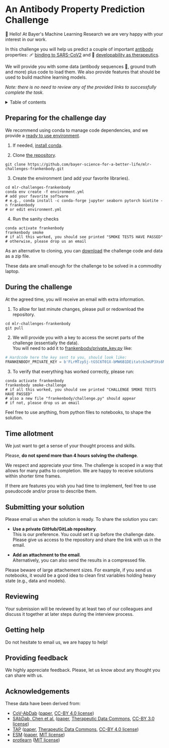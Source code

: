 An Antibody Property Prediction Challenge
=========================================

:wave: Hello! At Bayer's Machine Learning Research we are very happy with your interest in our work.

In this challenge you will help us predict a couple of important [antibody](https://pdb101.rcsb.org/motm/21)
properties: :adhesive_bandage: [binding to SARS-CoV2](https://academic.oup.com/bioinformatics/article/37/5/734/5893556)
and :pill: [developability as therapeutics](https://www.pnas.org/content/116/10/4025).

We will provide you with some data (antibody sequences :dna:, ground truth and more)
plus code to load them. We also provide features that should be used to build machine
learning models.

*Note: there is no need to review any of the provided links to successfully complete the task.*

<details><summary>Table of contents</summary>

- [Preparing for the challenge day](#preparing-for-the-challenge-day)
- [During the challenge](#during-the-challenge)
- [Time allotment](#time-allotment)
- [Submitting your solution](#submitting-your-solution)
- [Reviewing](#reviewing)
- [Getting help](#getting-help)
- [Providing feedback](#providing-feedback)
- [Acknowledgements](#acknowledgements)

</details>

Preparing for the challenge day
-------------------------------

We recommend using conda to manage code dependencies, and we provide a [ready to use environment](https://github.com/bayer-science-for-a-better-life/mlr-challenges-frankenbody/blob/main/environment.yml).

1. If needed, [install conda](https://docs.conda.io/en/latest/miniconda.html).

2. Clone [the repository](https://github.com/bayer-science-for-a-better-life/mlr-challenges-frankenbody).
```shell
git clone https://github.com/bayer-science-for-a-better-life/mlr-challenges-frankenbody.git
```

3. Create the environment (and add your favorite libraries).
```shell
cd mlr-challenges-frankenbody
conda env create -f environment.yml
# add your favorite software 
# e.g., conda install -c conda-forge jupyter seaborn pytorch biotite -n frankenbody
# or edit environment.yml
```

4. Run the sanity checks
```shell
conda activate frankenbody
frankenbody smoke
# if all this worked, you should see printed "SMOKE TESTS HAVE PASSED"
# otherwise, please drop us an email
```

As an alternative to cloning, you can [download](https://github.com/bayer-science-for-a-better-life/mlr-challenges-frankenbody/archive/refs/heads/main.zip)
the challenge code and data as a zip file.

These data are small enough for the challenge to be solved in a commodity laptop.


During the challenge
--------------------

At the agreed time, you will receive an email with extra information.

1. To allow for last minute changes, please pull or redownload the repository.
```shell
cd mlr-challenges-frankenbody
git pull
```

2. We will provide you with a key to access the secret parts of the challenge (essentially the data).
<br>You will need to add it to [frankenbody/private_key.py](https://github.com/bayer-science-for-a-better-life/mlr-challenges-frankenbody/blob/f43156644439e8c04ac987cd47998010e25707e1/frankenbody/private_key.py#L5-L6) like:
```python
# Hardcode here the key sent to you, should look like:
FRANKENBODY_PRIVATE_KEY = b'FLrMTzp5j-tGSC6T01X-bMW6B1DEitatc6JmUP3Xs6M='
```

3. To verify that everything has worked correctly, please run:

```shell
conda activate frankenbody
frankenbody smoke-challenge
# if all this worked, you should see printed "CHALLENGE SMOKE TESTS HAVE PASSED"
# also a new file "frankenbody/challenge.py" should appear
# if not, please drop us an email
```

Feel free to use anything, from python files to notebooks, to shape the solution.


Time allotment
--------------

We just want to get a sense of your thought process and skills.

Please, **do not spend more than 4 hours solving the challenge**.

We respect and appreciate your time. The challenge is scoped in a way that allows
for many paths to completion. We are happy to receive solutions within shorter time frames.

If there are features you wish you had time to implement,
feel free to use pseudocode and/or prose to describe them.


Submitting your solution
------------------------

Please email us when the solution is ready. To share the solution you can:

- **Use a private GitHub/GitLab repository**.<br>
This is our preference. You could set it up before the challenge date. <br>
Please give us access to the repository and share the link with us in the email.

- **Add an attachment to the email**.<br>
Alternatively, you can also send the results in a compressed file.<br>

Please beware of large attachement sizes. For example, if you send us notebooks,
it would be a good idea to clean first variables holding heavy state (e.g., data and models).


Reviewing
---------

Your submission will be reviewed by at least two of our colleagues and discuss it together at later steps during the interview process.


Getting help
------------

Do not hesitate to email us, we are happy to help!


Providing feedback
------------------

We highly appreciate feedback. Please, let us know about any thought you can share with us.


Acknowledgements
----------------

These data have been derived from:
- [CoV-AbDab](http://opig.stats.ox.ac.uk/webapps/covabdab/) ([paper](https://academic.oup.com/bioinformatics/advance-article/doi/10.1093/bioinformatics/btaa739/5893556), [CC-BY 4.0 license](https://creativecommons.org/licenses/by/4.0/))
- [SAbDab, Chen et al.](https://tdcommons.ai/single_pred_tasks/develop/#sabdab-chen-et-al) ([paper](https://www.biorxiv.org/content/10.1101/2020.06.18.159798v1.abstract), [Therapeutic Data Commons](https://tdcommons.ai/), [CC-BY 3.0 license](https://creativecommons.org/licenses/by/3.0/))
- [TAP](https://tdcommons.ai/single_pred_tasks/develop/#tap) ([paper](https://www.pnas.org/content/116/10/4025.short), [Therapeutic Data Commons](https://tdcommons.ai/), [CC-BY 4.0 license](https://creativecommons.org/licenses/by/4.0/))
- [ESM](https://github.com/facebookresearch/esm) ([paper](https://doi.org/10.1101/622803), [MIT license](https://github.com/facebookresearch/esm/blob/main/LICENSE))
- [protlearn](https://github.com/tadorfer/protlearn) ([MIT license](https://github.com/tadorfer/ProtLearn/blob/master/LICENSE))
